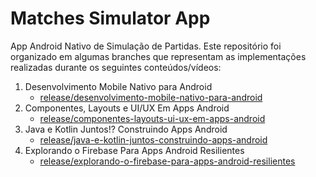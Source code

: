 # Matches Simulator App

App Android Nativo de Simulação de Partidas. Este repositório foi organizado em algumas branches que representam as implementações realizadas durante os seguintes conteúdos/vídeos:

1. Desenvolvimento Mobile Nativo para Android
    - [release/desenvolvimento-mobile-nativo-para-android](https://github.com/softdevandre/matches-simulator-app/tree/release/desenvolvimento-mobile-nativo-para-android)
2. Componentes, Layouts e UI/UX Em Apps Android
    - [release/componentes-layouts-ui-ux-em-apps-android](https://github.com/softdevandre/matches-simulator-app/tree/release/componentes-layouts-ui-ux-em-apps-android)
3. Java e Kotlin Juntos!? Construindo Apps Android
    - [release/java-e-kotlin-juntos-construindo-apps-android](https://github.com/softdevandre/matches-simulator-app/tree/release/java-e-kotlin-juntos-construindo-apps-android)
4. Explorando o Firebase Para Apps Android Resilientes
    - [release/explorando-o-firebase-para-apps-android-resilientes](https://github.com/softdevandre/matches-simulator-app/tree/release/explorando-o-firebase-para-apps-android-resilientes)
